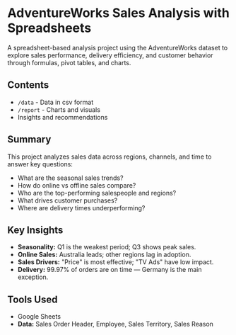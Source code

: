 <h1>AdventureWorks Sales Analysis with Spreadsheets</h1>

<p>
A spreadsheet-based analysis project using the AdventureWorks dataset to explore sales performance, delivery efficiency, and customer behavior through formulas, pivot tables, and charts.
</p>

<h2>Contents</h2>
<ul>
  <li><code>/data</code> - Data in csv format</li>
  <li><code>/report</code> - Charts and visuals</li>
  <li>Insights and recommendations</li>
</ul>

<h2>Summary</h2>
<p>
This project analyzes sales data across regions, channels, and time to answer key questions:
</p>
<ul>
  <li>What are the seasonal sales trends?</li>
  <li>How do online vs offline sales compare?</li>
  <li>Who are the top-performing salespeople and regions?</li>
  <li>What drives customer purchases?</li>
  <li>Where are delivery times underperforming?</li>
</ul>

<h2>Key Insights</h2>
<ul>
  <li><strong>Seasonality:</strong> Q1 is the weakest period; Q3 shows peak sales.</li>
  <li><strong>Online Sales:</strong> Australia leads; other regions lag in adoption.</li>
  <li><strong>Sales Drivers:</strong> "Price" is most effective; "TV Ads" have low impact.</li>
  <li><strong>Delivery:</strong> 99.97% of orders are on time — Germany is the main exception.</li>
</ul>

<h2>Tools Used</h2>
<ul>
  <li>Google Sheets</li>
  <li><strong>Data:</strong> Sales Order Header, Employee, Sales Territory, Sales Reason</li>
</ul>
